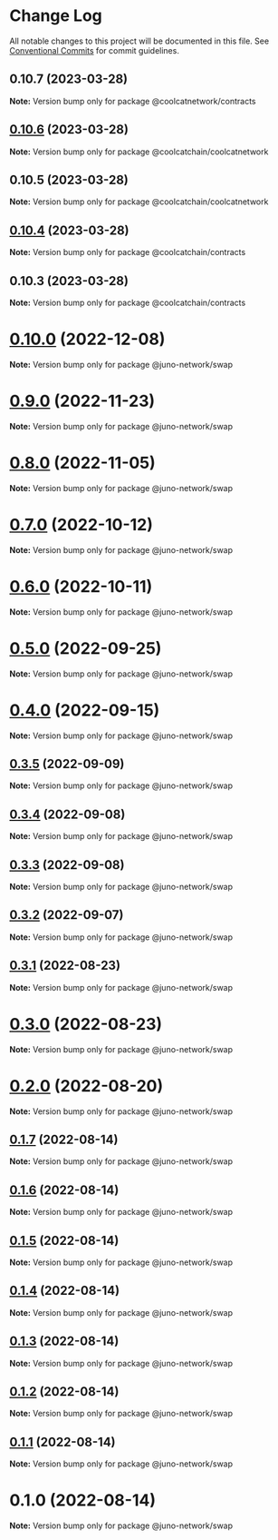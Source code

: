 # Change Log

All notable changes to this project will be documented in this file.
See [Conventional Commits](https://conventionalcommits.org) for commit guidelines.

## 0.10.7 (2023-03-28)

**Note:** Version bump only for package @coolcatnetwork/contracts





## [0.10.6](https://github.com/DigitalKitchenLabs/interface/compare/@coolcatchain/coolcatnetwork@0.10.5...@coolcatchain/coolcatnetwork@0.10.6) (2023-03-28)

**Note:** Version bump only for package @coolcatchain/coolcatnetwork





## 0.10.5 (2023-03-28)

**Note:** Version bump only for package @coolcatchain/coolcatnetwork





## [0.10.4](https://github.com/DigitalKitchenLabs/interface/compare/@coolcatchain/contracts@0.10.3...@coolcatchain/contracts@0.10.4) (2023-03-28)

**Note:** Version bump only for package @coolcatchain/contracts





## 0.10.3 (2023-03-28)

**Note:** Version bump only for package @coolcatchain/contracts





# [0.10.0](https://github.com/CosmosContracts/typescript/compare/@juno-network/swap@0.9.0...@juno-network/swap@0.10.0) (2022-12-08)

**Note:** Version bump only for package @juno-network/swap





# [0.9.0](https://github.com/CosmosContracts/typescript/compare/@juno-network/swap@0.8.0...@juno-network/swap@0.9.0) (2022-11-23)

**Note:** Version bump only for package @juno-network/swap





# [0.8.0](https://github.com/CosmosContracts/typescript/compare/@juno-network/swap@0.7.0...@juno-network/swap@0.8.0) (2022-11-05)

**Note:** Version bump only for package @juno-network/swap





# [0.7.0](https://github.com/CosmosContracts/typescript/compare/@juno-network/swap@0.6.0...@juno-network/swap@0.7.0) (2022-10-12)

**Note:** Version bump only for package @juno-network/swap





# [0.6.0](https://github.com/CosmosContracts/typescript/compare/@juno-network/swap@0.5.0...@juno-network/swap@0.6.0) (2022-10-11)

**Note:** Version bump only for package @juno-network/swap





# [0.5.0](https://github.com/CosmosContracts/typescript/compare/@juno-network/swap@0.4.0...@juno-network/swap@0.5.0) (2022-09-25)

**Note:** Version bump only for package @juno-network/swap





# [0.4.0](https://github.com/CosmosContracts/typescript/compare/@juno-network/swap@0.3.5...@juno-network/swap@0.4.0) (2022-09-15)

**Note:** Version bump only for package @juno-network/swap





## [0.3.5](https://github.com/CosmosContracts/typescript/compare/@juno-network/swap@0.3.4...@juno-network/swap@0.3.5) (2022-09-09)

**Note:** Version bump only for package @juno-network/swap





## [0.3.4](https://github.com/CosmosContracts/typescript/compare/@juno-network/swap@0.3.3...@juno-network/swap@0.3.4) (2022-09-08)

**Note:** Version bump only for package @juno-network/swap





## [0.3.3](https://github.com/CosmosContracts/typescript/compare/@juno-network/swap@0.3.2...@juno-network/swap@0.3.3) (2022-09-08)

**Note:** Version bump only for package @juno-network/swap





## [0.3.2](https://github.com/CosmosContracts/typescript/compare/@juno-network/swap@0.3.1...@juno-network/swap@0.3.2) (2022-09-07)

**Note:** Version bump only for package @juno-network/swap





## [0.3.1](https://github.com/CosmosContracts/typescript/compare/@juno-network/swap@0.3.0...@juno-network/swap@0.3.1) (2022-08-23)

**Note:** Version bump only for package @juno-network/swap





# [0.3.0](https://github.com/CosmosContracts/typescript/compare/@juno-network/swap@0.2.0...@juno-network/swap@0.3.0) (2022-08-23)

**Note:** Version bump only for package @juno-network/swap





# [0.2.0](https://github.com/CosmosContracts/typescript/compare/@juno-network/swap@0.1.7...@juno-network/swap@0.2.0) (2022-08-20)

**Note:** Version bump only for package @juno-network/swap





## [0.1.7](https://github.com/CosmosContracts/typescript/compare/@juno-network/swap@0.1.6...@juno-network/swap@0.1.7) (2022-08-14)

**Note:** Version bump only for package @juno-network/swap





## [0.1.6](https://github.com/CosmosContracts/typescript/compare/@juno-network/swap@0.1.5...@juno-network/swap@0.1.6) (2022-08-14)

**Note:** Version bump only for package @juno-network/swap





## [0.1.5](https://github.com/CosmosContracts/typescript/compare/@juno-network/swap@0.1.4...@juno-network/swap@0.1.5) (2022-08-14)

**Note:** Version bump only for package @juno-network/swap





## [0.1.4](https://github.com/CosmosContracts/typescript/compare/@juno-network/swap@0.1.3...@juno-network/swap@0.1.4) (2022-08-14)

**Note:** Version bump only for package @juno-network/swap





## [0.1.3](https://github.com/CosmosContracts/typescript/compare/@juno-network/swap@0.1.2...@juno-network/swap@0.1.3) (2022-08-14)

**Note:** Version bump only for package @juno-network/swap





## [0.1.2](https://github.com/CosmosContracts/typescript/compare/@juno-network/swap@0.1.1...@juno-network/swap@0.1.2) (2022-08-14)

**Note:** Version bump only for package @juno-network/swap





## [0.1.1](https://github.com/CosmosContracts/typescript/compare/@juno-network/swap@0.1.0...@juno-network/swap@0.1.1) (2022-08-14)

**Note:** Version bump only for package @juno-network/swap





# 0.1.0 (2022-08-14)

**Note:** Version bump only for package @juno-network/swap
